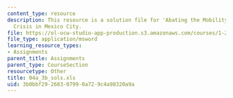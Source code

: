 ```yaml
---
content_type: resource
description: This resource is a solution file for 'Abating the Mobility and Air Quality
  Crisis in Mexico City.
file: https://ol-ocw-studio-app-production.s3.amazonaws.com/courses/1-221j-transportation-systems-fall-2004/3b0bbf29268307990a729c4a98320a9a_04a_3b_sols.xls
file_type: application/msword
learning_resource_types:
- Assignments
parent_title: Assignments
parent_type: CourseSection
resourcetype: Other
title: 04a_3b_sols.xls
uid: 3b0bbf29-2683-0799-0a72-9c4a98320a9a
---
```

